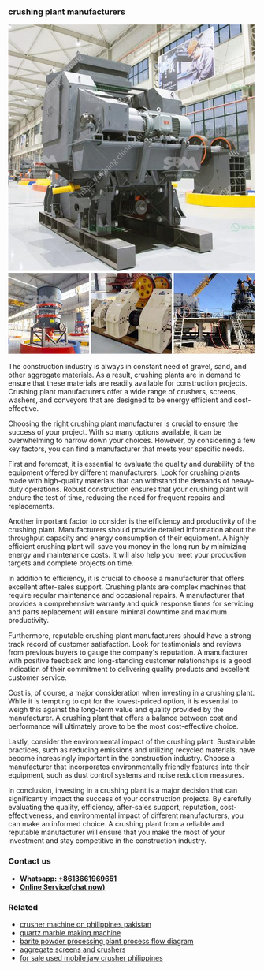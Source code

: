<h3>crushing plant manufacturers</h3><img src='1708332766.jpg' alt=''><p>The construction industry is always in constant need of gravel, sand, and other aggregate materials. As a result, crushing plants are in demand to ensure that these materials are readily available for construction projects. Crushing plant manufacturers offer a wide range of crushers, screens, washers, and conveyors that are designed to be energy efficient and cost-effective.</p><p>Choosing the right crushing plant manufacturer is crucial to ensure the success of your project. With so many options available, it can be overwhelming to narrow down your choices. However, by considering a few key factors, you can find a manufacturer that meets your specific needs.</p><p>First and foremost, it is essential to evaluate the quality and durability of the equipment offered by different manufacturers. Look for crushing plants made with high-quality materials that can withstand the demands of heavy-duty operations. Robust construction ensures that your crushing plant will endure the test of time, reducing the need for frequent repairs and replacements.</p><p>Another important factor to consider is the efficiency and productivity of the crushing plant. Manufacturers should provide detailed information about the throughput capacity and energy consumption of their equipment. A highly efficient crushing plant will save you money in the long run by minimizing energy and maintenance costs. It will also help you meet your production targets and complete projects on time.</p><p>In addition to efficiency, it is crucial to choose a manufacturer that offers excellent after-sales support. Crushing plants are complex machines that require regular maintenance and occasional repairs. A manufacturer that provides a comprehensive warranty and quick response times for servicing and parts replacement will ensure minimal downtime and maximum productivity.</p><p>Furthermore, reputable crushing plant manufacturers should have a strong track record of customer satisfaction. Look for testimonials and reviews from previous buyers to gauge the company's reputation. A manufacturer with positive feedback and long-standing customer relationships is a good indication of their commitment to delivering quality products and excellent customer service.</p><p>Cost is, of course, a major consideration when investing in a crushing plant. While it is tempting to opt for the lowest-priced option, it is essential to weigh this against the long-term value and quality provided by the manufacturer. A crushing plant that offers a balance between cost and performance will ultimately prove to be the most cost-effective choice.</p><p>Lastly, consider the environmental impact of the crushing plant. Sustainable practices, such as reducing emissions and utilizing recycled materials, have become increasingly important in the construction industry. Choose a manufacturer that incorporates environmentally friendly features into their equipment, such as dust control systems and noise reduction measures.</p><p>In conclusion, investing in a crushing plant is a major decision that can significantly impact the success of your construction projects. By carefully evaluating the quality, efficiency, after-sales support, reputation, cost-effectiveness, and environmental impact of different manufacturers, you can make an informed choice. A crushing plant from a reliable and reputable manufacturer will ensure that you make the most of your investment and stay competitive in the construction industry.</p><h3>Contact us</h3><ul><li><strong>Whatsapp:&nbsp;<a href="https://wa.me/8613661969651">+8613661969651</a></strong></li><li><a href="https://swt.shibang-china.com/?git&amp;zhl&amp;crushing plant manufacturers"><strong>Online Service(chat now)</strong></a></li></ul><h3>Related</h3><ul><li><a href='crusher machine on philippines pakistan.md'>crusher machine on philippines pakistan</a></li><li><a href='quartz marble making machine.md'>quartz marble making machine</a></li><li><a href='barite powder processing plant process flow diagram.md'>barite powder processing plant process flow diagram</a></li><li><a href='aggregate screens and crushers.md'>aggregate screens and crushers</a></li><li><a href='for sale used mobile jaw crusher philippines.md'>for sale used mobile jaw crusher philippines</a></li></ul>